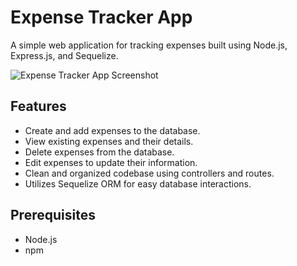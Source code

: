 # Expense Tracker App

A simple web application for tracking expenses built using Node.js, Express.js, and Sequelize.

![Expense Tracker App Screenshot](screenshot.png)

## Features

- Create and add expenses to the database.
- View existing expenses and their details.
- Delete expenses from the database.
- Edit expenses to update their information.
- Clean and organized codebase using controllers and routes.
- Utilizes Sequelize ORM for easy database interactions.

## Prerequisites

- Node.js 
- npm 
